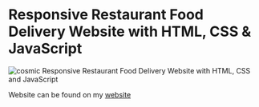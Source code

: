 # Responsive Restaurant Food Delivery Website with HTML, CSS & JavaScript

![cosmic](https://user-images.githubusercontent.com/73038209/147852523-0e4b2a33-b98a-45dd-95ce-867efd631724.png)
Responsive Restaurant Food Delivery Website with HTML, CSS and JavaScript

Website can be found on my [website](https://inspiring-shannon-7f76bc.netlify.app/)
